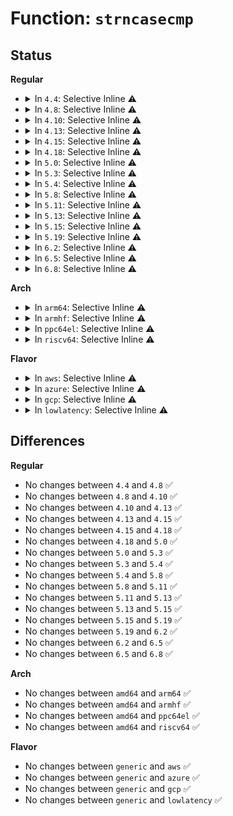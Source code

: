 # Function: <code>strncasecmp</code>

## Status
<b>Regular</b>
<ul>
<li>
<details>
<summary>In <code>4.4</code>: Selective Inline ⚠️</summary>

```c
int strncasecmp(const char *s1, const char *s2, size_t len);
```

**Collision:** Unique Global

**Inline:** Selective

**Transformation:** False

**Instances:**

```
In lib/string.c (ffffffff813f2030)
Location: lib/string.c:41
Inline: True
Direct callers:
  - init/do_mounts.c:match_dev_by_uuid
  - kernel/debug/kdb/kdb_bp.c:kdb_bp
  - kernel/debug/kdb/kdb_bp.c:kdb_bp
  - kernel/debug/kdb/kdb_bp.c:kdb_bp
  - fs/efivarfs/super.c:efivarfs_d_compare
  - block/partitions/mac.c:mac_partition
  - drivers/acpi/battery.c:acpi_battery_get_property
  - drivers/pnp/interface.c:resources_store
  - drivers/pnp/interface.c:resources_store
  - drivers/pnp/interface.c:resources_store
  - drivers/pnp/interface.c:resources_store
  - drivers/pnp/interface.c:resources_store
  - drivers/pnp/interface.c:resources_store
  - drivers/pnp/interface.c:resources_store
  - drivers/pnp/interface.c:resources_store
  - drivers/pnp/interface.c:resources_store
  - drivers/pnp/interface.c:resources_store
  - drivers/pnp/interface.c:resources_store
  - drivers/pnp/interface.c:resources_store
  - drivers/thermal/thermal_core.c:thermal_zone_get_zone_by_name
  - drivers/thermal/thermal_core.c:thermal_register_governor
  - drivers/thermal/thermal_core.c:thermal_unregister_governor
  - drivers/md/dm-stats.c:dm_stats_message
  - drivers/cpufreq/cpufreq.c:find_governor
  - drivers/cpuidle/governor.c:cpuidle_register_governor
  - net/netfilter/nf_log.c:__find_logger
  - net/dns_resolver/dns_key.c:dns_resolver_cmp
```
**Symbols:**

```
ffffffff813f2030-ffffffff813f20b9: strncasecmp (STB_GLOBAL)
```
</details>
</li>
<li>
<details>
<summary>In <code>4.8</code>: Selective Inline ⚠️</summary>

```c
int strncasecmp(const char *s1, const char *s2, size_t len);
```

**Collision:** Unique Global

**Inline:** Selective

**Transformation:** False

**Instances:**

```
In lib/string.c (ffffffff814389d0)
Location: lib/string.c:41
Inline: True
Direct callers:
  - init/do_mounts.c:match_dev_by_uuid
  - kernel/debug/kdb/kdb_bp.c:kdb_bp
  - kernel/debug/kdb/kdb_bp.c:kdb_bp
  - kernel/debug/kdb/kdb_bp.c:kdb_bp
  - fs/efivarfs/super.c:efivarfs_d_compare
  - block/partitions/mac.c:mac_partition
  - drivers/acpi/battery.c:acpi_battery_get_property
  - drivers/pnp/interface.c:resources_store
  - drivers/pnp/interface.c:resources_store
  - drivers/pnp/interface.c:resources_store
  - drivers/pnp/interface.c:resources_store
  - drivers/pnp/interface.c:resources_store
  - drivers/pnp/interface.c:resources_store
  - drivers/pnp/interface.c:resources_store
  - drivers/pnp/interface.c:resources_store
  - drivers/pnp/interface.c:resources_store
  - drivers/pnp/interface.c:resources_store
  - drivers/pnp/interface.c:resources_store
  - drivers/pnp/interface.c:resources_store
  - drivers/thermal/thermal_core.c:thermal_zone_get_zone_by_name
  - drivers/thermal/thermal_core.c:thermal_unregister_governor
  - drivers/thermal/thermal_core.c:thermal_register_governor
  - drivers/md/dm-stats.c:dm_stats_message
  - drivers/cpufreq/cpufreq.c:find_governor
  - drivers/cpuidle/governor.c:cpuidle_register_governor
  - net/netfilter/nf_log.c:__find_logger
  - net/dns_resolver/dns_key.c:dns_resolver_cmp
```
**Symbols:**

```
ffffffff814389d0-ffffffff81438a5c: strncasecmp (STB_GLOBAL)
```
</details>
</li>
<li>
<details>
<summary>In <code>4.10</code>: Selective Inline ⚠️</summary>

```c
int strncasecmp(const char *s1, const char *s2, size_t len);
```

**Collision:** Unique Global

**Inline:** Selective

**Transformation:** False

**Instances:**

```
In lib/string.c (ffffffff814559c0)
Location: lib/string.c:41
Inline: True
Direct callers:
  - init/do_mounts.c:match_dev_by_uuid
  - kernel/debug/kdb/kdb_bp.c:kdb_bp
  - kernel/debug/kdb/kdb_bp.c:kdb_bp
  - kernel/debug/kdb/kdb_bp.c:kdb_bp
  - fs/efivarfs/super.c:efivarfs_d_compare
  - block/partitions/mac.c:mac_partition
  - drivers/acpi/battery.c:acpi_battery_get_property
  - drivers/pnp/interface.c:resources_store
  - drivers/pnp/interface.c:resources_store
  - drivers/pnp/interface.c:resources_store
  - drivers/pnp/interface.c:resources_store
  - drivers/pnp/interface.c:resources_store
  - drivers/pnp/interface.c:resources_store
  - drivers/pnp/interface.c:resources_store
  - drivers/pnp/interface.c:resources_store
  - drivers/pnp/interface.c:resources_store
  - drivers/pnp/interface.c:resources_store
  - drivers/pnp/interface.c:resources_store
  - drivers/pnp/interface.c:resources_store
  - drivers/thermal/thermal_core.c:thermal_zone_get_zone_by_name
  - drivers/thermal/thermal_core.c:thermal_unregister_governor
  - drivers/thermal/thermal_core.c:thermal_register_governor
  - drivers/md/dm-stats.c:dm_stats_message
  - drivers/cpufreq/cpufreq.c:find_governor
  - drivers/cpuidle/governor.c:cpuidle_register_governor
  - net/netfilter/nf_log.c:__find_logger
  - net/dns_resolver/dns_key.c:dns_resolver_cmp
```
**Symbols:**

```
ffffffff814559c0-ffffffff81455a4c: strncasecmp (STB_GLOBAL)
```
</details>
</li>
<li>
<details>
<summary>In <code>4.13</code>: Selective Inline ⚠️</summary>

```c
int strncasecmp(const char *s1, const char *s2, size_t len);
```

**Collision:** Unique Global

**Inline:** Selective

**Transformation:** False

**Instances:**

```
In lib/string.c (ffffffff818f72f0)
Location: lib/string.c:41
Inline: True
Direct callers:
  - init/do_mounts.c:match_dev_by_uuid
  - kernel/debug/kdb/kdb_bp.c:kdb_bp
  - kernel/debug/kdb/kdb_bp.c:kdb_bp
  - kernel/debug/kdb/kdb_bp.c:kdb_bp
  - fs/efivarfs/super.c:efivarfs_d_compare
  - block/partitions/mac.c:mac_partition
  - drivers/acpi/battery.c:acpi_battery_get_property
  - drivers/pnp/interface.c:resources_store
  - drivers/pnp/interface.c:resources_store
  - drivers/pnp/interface.c:resources_store
  - drivers/pnp/interface.c:resources_store
  - drivers/pnp/interface.c:resources_store
  - drivers/pnp/interface.c:resources_store
  - drivers/pnp/interface.c:resources_store
  - drivers/pnp/interface.c:resources_store
  - drivers/pnp/interface.c:resources_store
  - drivers/pnp/interface.c:resources_store
  - drivers/pnp/interface.c:resources_store
  - drivers/pnp/interface.c:resources_store
  - drivers/thermal/thermal_core.c:thermal_unregister_governor
  - drivers/thermal/thermal_core.c:thermal_register_governor
  - drivers/md/dm-stats.c:dm_stats_message
  - drivers/cpufreq/cpufreq.c:find_governor
  - drivers/cpuidle/governor.c:cpuidle_register_governor
  - net/netfilter/nf_log.c:__find_logger
  - net/netfilter/nf_log.c:__find_logger
  - net/dns_resolver/dns_key.c:dns_resolver_cmp
```
**Symbols:**

```
ffffffff818f72f0-ffffffff818f737f: strncasecmp (STB_GLOBAL)
```
</details>
</li>
<li>
<details>
<summary>In <code>4.15</code>: Selective Inline ⚠️</summary>

```c
int strncasecmp(const char *s1, const char *s2, size_t len);
```

**Collision:** Unique Global

**Inline:** Selective

**Transformation:** False

**Instances:**

```
In lib/string.c (ffffffff8197dcf0)
Location: lib/string.c:42
Inline: True
Direct callers:
  - init/do_mounts.c:match_dev_by_uuid
  - kernel/debug/kdb/kdb_bp.c:kdb_bp
  - kernel/debug/kdb/kdb_bp.c:kdb_bp
  - kernel/debug/kdb/kdb_bp.c:kdb_bp
  - fs/efivarfs/super.c:efivarfs_d_compare
  - block/partitions/mac.c:mac_partition
  - drivers/acpi/battery.c:acpi_battery_get_property
  - drivers/pnp/interface.c:resources_store
  - drivers/pnp/interface.c:resources_store
  - drivers/pnp/interface.c:resources_store
  - drivers/pnp/interface.c:resources_store
  - drivers/pnp/interface.c:resources_store
  - drivers/pnp/interface.c:resources_store
  - drivers/pnp/interface.c:resources_store
  - drivers/pnp/interface.c:resources_store
  - drivers/pnp/interface.c:resources_store
  - drivers/pnp/interface.c:resources_store
  - drivers/pnp/interface.c:resources_store
  - drivers/pnp/interface.c:resources_store
  - drivers/thermal/thermal_core.c:thermal_unregister_governor
  - drivers/thermal/thermal_core.c:thermal_register_governor
  - drivers/md/dm-stats.c:dm_stats_message
  - drivers/cpufreq/cpufreq.c:find_governor
  - drivers/cpuidle/governor.c:cpuidle_register_governor
  - net/netfilter/nf_log.c:__find_logger
  - net/netfilter/nf_log.c:__find_logger
  - net/dns_resolver/dns_key.c:dns_resolver_cmp
```
**Symbols:**

```
ffffffff8197dcf0-ffffffff8197dd7f: strncasecmp (STB_GLOBAL)
```
</details>
</li>
<li>
<details>
<summary>In <code>4.18</code>: Selective Inline ⚠️</summary>

```c
int strncasecmp(const char *s1, const char *s2, size_t len);
```

**Collision:** Unique Global

**Inline:** Selective

**Transformation:** False

**Instances:**

```
In lib/string.c (ffffffff819da1d0)
Location: lib/string.c:42
Inline: True
Direct callers:
  - init/do_mounts.c:match_dev_by_uuid
  - kernel/debug/kdb/kdb_bp.c:kdb_bp
  - kernel/debug/kdb/kdb_bp.c:kdb_bp
  - kernel/debug/kdb/kdb_bp.c:kdb_bp
  - fs/efivarfs/super.c:efivarfs_d_compare
  - block/partitions/mac.c:mac_partition
  - drivers/acpi/battery.c:acpi_battery_get_property
  - drivers/pnp/interface.c:resources_store
  - drivers/pnp/interface.c:resources_store
  - drivers/pnp/interface.c:resources_store
  - drivers/pnp/interface.c:resources_store
  - drivers/pnp/interface.c:resources_store
  - drivers/pnp/interface.c:resources_store
  - drivers/pnp/interface.c:resources_store
  - drivers/pnp/interface.c:resources_store
  - drivers/pnp/interface.c:resources_store
  - drivers/pnp/interface.c:resources_store
  - drivers/pnp/interface.c:resources_store
  - drivers/pnp/interface.c:resources_store
  - drivers/ata/libata-core.c:ata_parse_force_param
  - drivers/thermal/thermal_core.c:thermal_unregister_governor
  - drivers/thermal/thermal_core.c:thermal_register_governor
  - drivers/md/dm-stats.c:dm_stats_message
  - drivers/cpufreq/cpufreq.c:find_governor
  - drivers/cpuidle/governor.c:cpuidle_register_governor
  - net/dns_resolver/dns_key.c:dns_resolver_cmp
```
**Symbols:**

```
ffffffff819da1d0-ffffffff819da26c: strncasecmp (STB_GLOBAL)
```
</details>
</li>
<li>
<details>
<summary>In <code>5.0</code>: Selective Inline ⚠️</summary>

```c
int strncasecmp(const char *s1, const char *s2, size_t len);
```

**Collision:** Unique Global

**Inline:** Selective

**Transformation:** False

**Instances:**

```
In lib/string.c (ffffffff81a123f0)
Location: lib/string.c:43
Inline: True
Direct callers:
  - init/do_mounts.c:match_dev_by_uuid
  - kernel/debug/kdb/kdb_bp.c:kdb_bp
  - kernel/debug/kdb/kdb_bp.c:kdb_bp
  - kernel/debug/kdb/kdb_bp.c:kdb_bp
  - fs/efivarfs/super.c:efivarfs_d_compare
  - block/partitions/mac.c:mac_partition
  - drivers/acpi/battery.c:acpi_battery_get_property
  - drivers/pnp/interface.c:resources_store
  - drivers/pnp/interface.c:resources_store
  - drivers/pnp/interface.c:resources_store
  - drivers/pnp/interface.c:resources_store
  - drivers/pnp/interface.c:resources_store
  - drivers/pnp/interface.c:resources_store
  - drivers/pnp/interface.c:resources_store
  - drivers/pnp/interface.c:resources_store
  - drivers/pnp/interface.c:resources_store
  - drivers/pnp/interface.c:resources_store
  - drivers/pnp/interface.c:resources_store
  - drivers/pnp/interface.c:resources_store
  - drivers/ata/libata-core.c:ata_parse_force_param
  - drivers/thermal/thermal_core.c:thermal_unregister_governor
  - drivers/thermal/thermal_core.c:thermal_register_governor
  - drivers/md/dm-stats.c:dm_stats_message
  - drivers/cpufreq/cpufreq.c:find_governor
  - drivers/cpuidle/governor.c:cpuidle_register_governor
  - drivers/cpuidle/governor.c:cpuidle_register_governor
  - drivers/cpuidle/governor.c:cpuidle_register_governor
  - net/dns_resolver/dns_key.c:dns_resolver_cmp
```
**Symbols:**

```
ffffffff81a123f0-ffffffff81a1248c: strncasecmp (STB_GLOBAL)
```
</details>
</li>
<li>
<details>
<summary>In <code>5.3</code>: Selective Inline ⚠️</summary>

```c
int strncasecmp(const char *s1, const char *s2, size_t len);
```

**Collision:** Unique Global

**Inline:** Selective

**Transformation:** False

**Instances:**

```
In lib/string.c (ffffffff81a818c0)
Location: lib/string.c:43
Inline: True
Direct callers:
  - init/do_mounts.c:match_dev_by_uuid
  - kernel/debug/kdb/kdb_bp.c:kdb_bp
  - kernel/debug/kdb/kdb_bp.c:kdb_bp
  - kernel/debug/kdb/kdb_bp.c:kdb_bp
  - fs/efivarfs/super.c:efivarfs_d_compare
  - block/partitions/mac.c:mac_partition
  - drivers/acpi/battery.c:acpi_battery_get_property
  - drivers/pnp/interface.c:resources_store
  - drivers/pnp/interface.c:resources_store
  - drivers/pnp/interface.c:resources_store
  - drivers/pnp/interface.c:resources_store
  - drivers/pnp/interface.c:resources_store
  - drivers/pnp/interface.c:resources_store
  - drivers/pnp/interface.c:resources_store
  - drivers/pnp/interface.c:resources_store
  - drivers/pnp/interface.c:resources_store
  - drivers/pnp/interface.c:resources_store
  - drivers/pnp/interface.c:resources_store
  - drivers/pnp/interface.c:resources_store
  - drivers/ata/libata-core.c:ata_parse_force_param
  - drivers/thermal/thermal_core.c:thermal_register_governor
  - drivers/md/dm-stats.c:message_stats_create
  - drivers/cpufreq/cpufreq.c:find_governor
  - drivers/cpuidle/governor.c:cpuidle_register_governor
  - drivers/cpuidle/governor.c:cpuidle_register_governor
  - drivers/cpuidle/governor.c:cpuidle_register_governor
  - net/netfilter/nf_log.c:__find_logger
  - net/netfilter/nf_log.c:__find_logger
  - net/dns_resolver/dns_key.c:dns_resolver_cmp
```
**Symbols:**

```
ffffffff81a818c0-ffffffff81a8195c: strncasecmp (STB_GLOBAL)
```
</details>
</li>
<li>
<details>
<summary>In <code>5.4</code>: Selective Inline ⚠️</summary>

```c
int strncasecmp(const char *s1, const char *s2, size_t len);
```

**Collision:** Unique Global

**Inline:** Selective

**Transformation:** False

**Instances:**

```
In lib/string.c (ffffffff81ab8ac0)
Location: lib/string.c:43
Inline: True
Direct callers:
  - init/do_mounts.c:match_dev_by_uuid
  - kernel/debug/kdb/kdb_bp.c:kdb_bp
  - kernel/debug/kdb/kdb_bp.c:kdb_bp
  - kernel/debug/kdb/kdb_bp.c:kdb_bp
  - fs/efivarfs/super.c:efivarfs_d_compare
  - block/partitions/mac.c:mac_partition
  - drivers/acpi/battery.c:acpi_battery_get_property
  - drivers/pnp/interface.c:resources_store
  - drivers/pnp/interface.c:resources_store
  - drivers/pnp/interface.c:resources_store
  - drivers/pnp/interface.c:resources_store
  - drivers/pnp/interface.c:resources_store
  - drivers/pnp/interface.c:resources_store
  - drivers/pnp/interface.c:resources_store
  - drivers/pnp/interface.c:resources_store
  - drivers/pnp/interface.c:resources_store
  - drivers/pnp/interface.c:resources_store
  - drivers/pnp/interface.c:resources_store
  - drivers/pnp/interface.c:resources_store
  - drivers/ata/libata-core.c:ata_parse_force_param
  - drivers/thermal/thermal_core.c:thermal_register_governor
  - drivers/md/dm-stats.c:message_stats_create
  - drivers/cpufreq/cpufreq.c:cpufreq_parse_policy
  - drivers/cpufreq/cpufreq.c:cpufreq_parse_policy
  - drivers/cpufreq/cpufreq.c:find_governor
  - drivers/cpuidle/governor.c:cpuidle_register_governor
  - drivers/cpuidle/governor.c:cpuidle_register_governor
  - drivers/cpuidle/governor.c:cpuidle_find_governor
  - net/netfilter/nf_log.c:__find_logger
  - net/netfilter/nf_log.c:__find_logger
  - net/dns_resolver/dns_key.c:dns_resolver_cmp
```
**Symbols:**

```
ffffffff81ab8ac0-ffffffff81ab8b5c: strncasecmp (STB_GLOBAL)
```
</details>
</li>
<li>
<details>
<summary>In <code>5.8</code>: Selective Inline ⚠️</summary>

```c
int strncasecmp(const char *s1, const char *s2, size_t len);
```

**Collision:** Unique Global

**Inline:** Selective

**Transformation:** False

**Instances:**

```
In lib/string.c (ffffffff815f3780)
Location: lib/string.c:43
Inline: True
Direct callers:
  - init/do_mounts.c:match_dev_by_uuid
  - kernel/debug/kdb/kdb_bp.c:kdb_parsebp
  - kernel/debug/kdb/kdb_bp.c:kdb_parsebp
  - kernel/debug/kdb/kdb_bp.c:kdb_parsebp
  - fs/efivarfs/super.c:efivarfs_d_compare
  - block/partitions/mac.c:mac_partition
  - drivers/acpi/battery.c:acpi_battery_quirks
  - drivers/acpi/battery.c:acpi_battery_get_property
  - drivers/pnp/interface.c:resources_store
  - drivers/pnp/interface.c:resources_store
  - drivers/pnp/interface.c:resources_store
  - drivers/pnp/interface.c:resources_store
  - drivers/pnp/interface.c:resources_store
  - drivers/pnp/interface.c:resources_store
  - drivers/pnp/interface.c:resources_store
  - drivers/pnp/interface.c:resources_store
  - drivers/pnp/interface.c:resources_store
  - drivers/pnp/interface.c:resources_store
  - drivers/pnp/interface.c:resources_store
  - drivers/pnp/interface.c:resources_store
  - drivers/thermal/thermal_core.c:thermal_register_governor
  - drivers/md/dm-stats.c:message_stats_create
  - drivers/cpufreq/cpufreq.c:cpufreq_register_governor
  - drivers/cpufreq/cpufreq.c:cpufreq_init_policy
  - drivers/cpufreq/cpufreq.c:cpufreq_init_policy
  - drivers/cpufreq/cpufreq.c:store_scaling_governor
  - drivers/cpufreq/cpufreq.c:store_scaling_governor
  - drivers/cpufreq/cpufreq.c:get_governor
  - drivers/cpuidle/governor.c:cpuidle_register_governor
  - drivers/cpuidle/governor.c:cpuidle_register_governor
  - drivers/cpuidle/governor.c:cpuidle_register_governor
  - net/netfilter/nf_log.c:__find_logger
  - net/netfilter/nf_log.c:__find_logger
  - net/dns_resolver/dns_key.c:dns_resolver_cmp
```
**Symbols:**

```
ffffffff815f3780-ffffffff815f3847: strncasecmp (STB_GLOBAL)
```
</details>
</li>
<li>
<details>
<summary>In <code>5.11</code>: Selective Inline ⚠️</summary>

```c
int strncasecmp(const char *s1, const char *s2, size_t len);
```

**Collision:** Unique Global

**Inline:** Selective

**Transformation:** False

**Instances:**

```
In lib/string.c (ffffffff81617e10)
Location: lib/string.c:43
Inline: True
Direct callers:
  - init/do_mounts.c:match_dev_by_uuid
  - kernel/debug/kdb/kdb_bp.c:kdb_parsebp
  - kernel/debug/kdb/kdb_bp.c:kdb_parsebp
  - kernel/debug/kdb/kdb_bp.c:kdb_parsebp
  - fs/efivarfs/super.c:efivarfs_d_compare
  - block/partitions/mac.c:mac_partition
  - drivers/acpi/battery.c:acpi_battery_quirks
  - drivers/acpi/battery.c:acpi_battery_get_property
  - drivers/pnp/interface.c:resources_store
  - drivers/pnp/interface.c:resources_store
  - drivers/pnp/interface.c:resources_store
  - drivers/pnp/interface.c:resources_store
  - drivers/pnp/interface.c:resources_store
  - drivers/pnp/interface.c:resources_store
  - drivers/pnp/interface.c:resources_store
  - drivers/pnp/interface.c:resources_store
  - drivers/pnp/interface.c:resources_store
  - drivers/pnp/interface.c:resources_store
  - drivers/pnp/interface.c:resources_store
  - drivers/pnp/interface.c:resources_store
  - drivers/thermal/thermal_core.c:thermal_register_governor
  - drivers/md/dm-stats.c:message_stats_create
  - drivers/cpufreq/cpufreq.c:cpufreq_register_governor
  - drivers/cpufreq/cpufreq.c:cpufreq_init_policy
  - drivers/cpufreq/cpufreq.c:cpufreq_init_policy
  - drivers/cpufreq/cpufreq.c:store_scaling_governor
  - drivers/cpufreq/cpufreq.c:store_scaling_governor
  - drivers/cpufreq/cpufreq.c:get_governor
  - drivers/cpuidle/governor.c:cpuidle_register_governor
  - drivers/cpuidle/governor.c:cpuidle_register_governor
  - drivers/cpuidle/governor.c:cpuidle_register_governor
  - net/netfilter/nf_log.c:__find_logger
  - net/netfilter/nf_log.c:__find_logger
  - net/dns_resolver/dns_key.c:dns_resolver_cmp
```
**Symbols:**

```
ffffffff81617e10-ffffffff81617ed4: strncasecmp (STB_GLOBAL)
```
</details>
</li>
<li>
<details>
<summary>In <code>5.13</code>: Selective Inline ⚠️</summary>

```c
int strncasecmp(const char *s1, const char *s2, size_t len);
```

**Collision:** Unique Global

**Inline:** Selective

**Transformation:** False

**Instances:**

```
In lib/string.c (ffffffff815fb460)
Location: lib/string.c:43
Inline: True
Direct callers:
  - init/do_mounts.c:match_dev_by_uuid
  - kernel/debug/kdb/kdb_bp.c:kdb_bp
  - kernel/debug/kdb/kdb_bp.c:kdb_bp
  - kernel/debug/kdb/kdb_bp.c:kdb_bp
  - fs/efivarfs/super.c:efivarfs_d_compare
  - block/partitions/mac.c:mac_partition
  - drivers/acpi/battery.c:acpi_battery_quirks
  - drivers/acpi/battery.c:acpi_battery_get_property
  - drivers/pnp/interface.c:resources_store
  - drivers/pnp/interface.c:resources_store
  - drivers/pnp/interface.c:resources_store
  - drivers/pnp/interface.c:resources_store
  - drivers/pnp/interface.c:resources_store
  - drivers/pnp/interface.c:resources_store
  - drivers/pnp/interface.c:resources_store
  - drivers/pnp/interface.c:resources_store
  - drivers/pnp/interface.c:resources_store
  - drivers/pnp/interface.c:resources_store
  - drivers/pnp/interface.c:resources_store
  - drivers/pnp/interface.c:resources_store
  - drivers/thermal/thermal_core.c:thermal_register_governor
  - drivers/md/dm-stats.c:message_stats_create
  - drivers/cpufreq/cpufreq.c:cpufreq_register_governor
  - drivers/cpufreq/cpufreq.c:cpufreq_online
  - drivers/cpufreq/cpufreq.c:cpufreq_online
  - drivers/cpufreq/cpufreq.c:store_scaling_governor
  - drivers/cpufreq/cpufreq.c:store_scaling_governor
  - drivers/cpufreq/cpufreq.c:get_governor
  - drivers/cpuidle/governor.c:cpuidle_register_governor
  - drivers/cpuidle/governor.c:cpuidle_register_governor
  - drivers/cpuidle/governor.c:cpuidle_register_governor
  - net/netfilter/nf_log.c:__find_logger
  - net/netfilter/nf_log.c:__find_logger
  - net/dns_resolver/dns_key.c:dns_resolver_cmp
```
**Symbols:**

```
ffffffff815fb460-ffffffff815fb500: strncasecmp (STB_GLOBAL)
```
</details>
</li>
<li>
<details>
<summary>In <code>5.15</code>: Selective Inline ⚠️</summary>

```c
int strncasecmp(const char *s1, const char *s2, size_t len);
```

**Collision:** Unique Global

**Inline:** Selective

**Transformation:** False

**Instances:**

```
In lib/string.c (ffffffff81668d30)
Location: lib/string.c:44
Inline: True
Direct callers:
  - init/do_mounts.c:match_dev_by_uuid
  - kernel/debug/kdb/kdb_bp.c:kdb_bp
  - kernel/debug/kdb/kdb_bp.c:kdb_bp
  - kernel/debug/kdb/kdb_bp.c:kdb_bp
  - fs/efivarfs/super.c:efivarfs_d_compare
  - block/partitions/mac.c:mac_partition
  - lib/bitmap.c:bitmap_parse_region
  - drivers/acpi/battery.c:acpi_battery_quirks
  - drivers/acpi/battery.c:acpi_battery_get_property
  - drivers/pnp/interface.c:resources_store
  - drivers/pnp/interface.c:resources_store
  - drivers/pnp/interface.c:resources_store
  - drivers/pnp/interface.c:resources_store
  - drivers/pnp/interface.c:resources_store
  - drivers/pnp/interface.c:resources_store
  - drivers/pnp/interface.c:resources_store
  - drivers/pnp/interface.c:resources_store
  - drivers/pnp/interface.c:resources_store
  - drivers/pnp/interface.c:resources_store
  - drivers/pnp/interface.c:resources_store
  - drivers/pnp/interface.c:resources_store
  - drivers/thermal/thermal_core.c:thermal_register_governor
  - drivers/md/dm-stats.c:message_stats_create
  - drivers/cpufreq/cpufreq.c:cpufreq_register_governor
  - drivers/cpufreq/cpufreq.c:cpufreq_online
  - drivers/cpufreq/cpufreq.c:cpufreq_online
  - drivers/cpufreq/cpufreq.c:store_scaling_governor
  - drivers/cpufreq/cpufreq.c:store_scaling_governor
  - drivers/cpufreq/cpufreq.c:get_governor
  - drivers/cpuidle/governor.c:cpuidle_register_governor
  - drivers/cpuidle/governor.c:cpuidle_register_governor
  - drivers/cpuidle/governor.c:cpuidle_register_governor
  - net/netfilter/nf_log.c:__find_logger
  - net/netfilter/nf_log.c:__find_logger
  - net/dns_resolver/dns_key.c:dns_resolver_cmp
```
**Symbols:**

```
ffffffff81668d30-ffffffff81668dd0: strncasecmp (STB_GLOBAL)
```
</details>
</li>
<li>
<details>
<summary>In <code>5.19</code>: Selective Inline ⚠️</summary>

```c
int strncasecmp(const char *s1, const char *s2, size_t len);
```

**Collision:** Unique Global

**Inline:** Selective

**Transformation:** False

**Instances:**

```
In lib/string.c (ffffffff81782700)
Location: lib/string.c:39
Inline: True
Direct callers:
  - init/do_mounts.c:match_dev_by_uuid
  - kernel/debug/kdb/kdb_bp.c:kdb_bp
  - kernel/debug/kdb/kdb_bp.c:kdb_bp
  - kernel/debug/kdb/kdb_bp.c:kdb_bp
  - fs/efivarfs/super.c:efivarfs_d_compare
  - block/partitions/mac.c:mac_partition
  - lib/bitmap.c:bitmap_parselist
  - drivers/acpi/battery.c:acpi_battery_quirks
  - drivers/acpi/battery.c:acpi_battery_get_property
  - drivers/pnp/interface.c:resources_store
  - drivers/pnp/interface.c:resources_store
  - drivers/pnp/interface.c:resources_store
  - drivers/pnp/interface.c:resources_store
  - drivers/pnp/interface.c:resources_store
  - drivers/pnp/interface.c:resources_store
  - drivers/pnp/interface.c:resources_store
  - drivers/pnp/interface.c:resources_store
  - drivers/pnp/interface.c:resources_store
  - drivers/pnp/interface.c:resources_store
  - drivers/pnp/interface.c:resources_store
  - drivers/pnp/interface.c:resources_store
  - drivers/thermal/thermal_core.c:thermal_register_governor
  - drivers/md/dm-stats.c:message_stats_create
  - drivers/cpufreq/cpufreq.c:cpufreq_register_governor
  - drivers/cpufreq/cpufreq.c:cpufreq_online
  - drivers/cpufreq/cpufreq.c:cpufreq_online
  - drivers/cpufreq/cpufreq.c:store_scaling_governor
  - drivers/cpufreq/cpufreq.c:store_scaling_governor
  - drivers/cpufreq/cpufreq.c:get_governor
  - drivers/cpuidle/governor.c:cpuidle_register_governor
  - drivers/cpuidle/governor.c:cpuidle_register_governor
  - drivers/cpuidle/governor.c:cpuidle_register_governor
  - net/netfilter/nf_log.c:__find_logger
  - net/netfilter/nf_log.c:__find_logger
  - net/dns_resolver/dns_key.c:dns_resolver_cmp
```
**Symbols:**

```
ffffffff81782700-ffffffff81782808: strncasecmp (STB_GLOBAL)
```
</details>
</li>
<li>
<details>
<summary>In <code>6.2</code>: Selective Inline ⚠️</summary>

```c
int strncasecmp(const char *s1, const char *s2, size_t len);
```

**Collision:** Unique Global

**Inline:** Selective

**Transformation:** False

**Instances:**

```
In lib/string.c (ffffffff8203f5b0)
Location: lib/string.c:39
Inline: True
Direct callers:
  - init/do_mounts.c:match_dev_by_uuid
  - kernel/debug/kdb/kdb_bp.c:kdb_bp
  - kernel/debug/kdb/kdb_bp.c:kdb_bp
  - kernel/debug/kdb/kdb_bp.c:kdb_bp
  - fs/efivarfs/super.c:efivarfs_d_compare
  - block/partitions/mac.c:mac_partition
  - lib/bitmap.c:bitmap_parselist
  - drivers/acpi/battery.c:acpi_battery_quirks
  - drivers/acpi/battery.c:acpi_battery_get_property
  - drivers/pnp/interface.c:resources_store
  - drivers/pnp/interface.c:resources_store
  - drivers/pnp/interface.c:resources_store
  - drivers/pnp/interface.c:resources_store
  - drivers/pnp/interface.c:resources_store
  - drivers/pnp/interface.c:resources_store
  - drivers/pnp/interface.c:resources_store
  - drivers/pnp/interface.c:resources_store
  - drivers/pnp/interface.c:resources_store
  - drivers/pnp/interface.c:resources_store
  - drivers/pnp/interface.c:resources_store
  - drivers/pnp/interface.c:resources_store
  - drivers/thermal/thermal_core.c:thermal_register_governor
  - drivers/md/dm-stats.c:message_stats_create
  - drivers/cpufreq/cpufreq.c:cpufreq_register_governor
  - drivers/cpufreq/cpufreq.c:cpufreq_online
  - drivers/cpufreq/cpufreq.c:cpufreq_online
  - drivers/cpufreq/cpufreq.c:store_scaling_governor
  - drivers/cpufreq/cpufreq.c:store_scaling_governor
  - drivers/cpufreq/cpufreq.c:get_governor
  - drivers/cpuidle/governor.c:cpuidle_register_governor
  - drivers/cpuidle/governor.c:cpuidle_register_governor
  - drivers/cpuidle/governor.c:cpuidle_register_governor
  - net/netfilter/nf_log.c:__find_logger
  - net/netfilter/nf_log.c:__find_logger
  - net/dns_resolver/dns_key.c:dns_resolver_cmp
```
**Symbols:**

```
ffffffff8203f5b0-ffffffff8203f707: strncasecmp (STB_GLOBAL)
```
</details>
</li>
<li>
<details>
<summary>In <code>6.5</code>: Selective Inline ⚠️</summary>

```c
int strncasecmp(const char *s1, const char *s2, size_t len);
```

**Collision:** Unique Global

**Inline:** Selective

**Transformation:** False

**Instances:**

```
In lib/string.c (ffffffff820bda30)
Location: lib/string.c:39
Inline: True
Direct callers:
  - kernel/debug/kdb/kdb_bp.c:kdb_bp
  - kernel/debug/kdb/kdb_bp.c:kdb_bp
  - kernel/debug/kdb/kdb_bp.c:kdb_bp
  - fs/efivarfs/super.c:efivarfs_d_compare
  - block/partitions/mac.c:mac_partition
  - block/early-lookup.c:match_dev_by_uuid
  - lib/bitmap.c:bitmap_parselist
  - drivers/acpi/battery.c:acpi_battery_quirks
  - drivers/acpi/battery.c:acpi_battery_get_property
  - drivers/pnp/interface.c:resources_store
  - drivers/pnp/interface.c:resources_store
  - drivers/pnp/interface.c:resources_store
  - drivers/pnp/interface.c:resources_store
  - drivers/pnp/interface.c:resources_store
  - drivers/pnp/interface.c:resources_store
  - drivers/pnp/interface.c:resources_store
  - drivers/pnp/interface.c:resources_store
  - drivers/pnp/interface.c:resources_store
  - drivers/pnp/interface.c:resources_store
  - drivers/pnp/interface.c:resources_store
  - drivers/pnp/interface.c:resources_store
  - drivers/thermal/thermal_core.c:thermal_register_governor
  - drivers/md/dm-stats.c:message_stats_create
  - drivers/cpufreq/cpufreq.c:cpufreq_register_governor
  - drivers/cpufreq/cpufreq.c:cpufreq_online
  - drivers/cpufreq/cpufreq.c:cpufreq_online
  - drivers/cpufreq/cpufreq.c:store_scaling_governor
  - drivers/cpufreq/cpufreq.c:store_scaling_governor
  - drivers/cpufreq/cpufreq.c:get_governor
  - drivers/cpuidle/governor.c:cpuidle_register_governor
  - drivers/cpuidle/governor.c:cpuidle_register_governor
  - drivers/cpuidle/governor.c:cpuidle_register_governor
  - net/netfilter/nf_log.c:__find_logger
  - net/netfilter/nf_log.c:__find_logger
  - net/dns_resolver/dns_key.c:dns_resolver_cmp
```
**Symbols:**

```
ffffffff820bda30-ffffffff820bdb87: strncasecmp (STB_GLOBAL)
```
</details>
</li>
<li>
<details>
<summary>In <code>6.8</code>: Selective Inline ⚠️</summary>

```c
int strncasecmp(const char *s1, const char *s2, size_t len);
```

**Collision:** Unique Global

**Inline:** Selective

**Transformation:** False

**Instances:**

```
In lib/string.c (ffffffff821982b0)
Location: lib/string.c:39
Inline: True
Direct callers:
  - kernel/workqueue.c:parse_affn_scope
  - kernel/debug/kdb/kdb_bp.c:kdb_bp
  - kernel/debug/kdb/kdb_bp.c:kdb_bp
  - kernel/debug/kdb/kdb_bp.c:kdb_bp
  - fs/efivarfs/super.c:efivarfs_d_compare
  - block/partitions/mac.c:mac_partition
  - block/early-lookup.c:match_dev_by_uuid
  - lib/bitmap-str.c:bitmap_parselist
  - drivers/acpi/battery.c:acpi_battery_quirks
  - drivers/acpi/battery.c:acpi_battery_get_property
  - drivers/pnp/interface.c:resources_store
  - drivers/pnp/interface.c:resources_store
  - drivers/pnp/interface.c:resources_store
  - drivers/pnp/interface.c:resources_store
  - drivers/pnp/interface.c:resources_store
  - drivers/pnp/interface.c:resources_store
  - drivers/pnp/interface.c:resources_store
  - drivers/pnp/interface.c:resources_store
  - drivers/pnp/interface.c:resources_store
  - drivers/pnp/interface.c:resources_store
  - drivers/pnp/interface.c:resources_store
  - drivers/pnp/interface.c:resources_store
  - drivers/thermal/thermal_core.c:thermal_register_governor
  - drivers/md/dm-stats.c:message_stats_create
  - drivers/cpufreq/cpufreq.c:cpufreq_register_governor
  - drivers/cpufreq/cpufreq.c:cpufreq_online
  - drivers/cpufreq/cpufreq.c:cpufreq_online
  - drivers/cpufreq/cpufreq.c:store_scaling_governor
  - drivers/cpufreq/cpufreq.c:store_scaling_governor
  - drivers/cpufreq/cpufreq.c:get_governor
  - drivers/cpuidle/governor.c:cpuidle_register_governor
  - drivers/cpuidle/governor.c:cpuidle_register_governor
  - drivers/cpuidle/governor.c:cpuidle_register_governor
  - net/netfilter/nf_log.c:__find_logger
  - net/netfilter/nf_log.c:__find_logger
  - net/dns_resolver/dns_key.c:dns_resolver_cmp
```
**Symbols:**

```
ffffffff821982b0-ffffffff82198407: strncasecmp (STB_GLOBAL)
```
</details>
</li>
</ul>
<b>Arch</b>
<ul>
<li>
<details>
<summary>In <code>arm64</code>: Selective Inline ⚠️</summary>

```c
int strncasecmp(const char *s1, const char *s2, size_t len);
```

**Collision:** Unique Global

**Inline:** Selective

**Transformation:** False

**Instances:**

```
In lib/string.c (ffff800010d93178)
Location: lib/string.c:43
Inline: True
Direct callers:
  - init/do_mounts.c:match_dev_by_uuid
  - kernel/debug/kdb/kdb_bp.c:kdb_bp
  - kernel/debug/kdb/kdb_bp.c:kdb_bp
  - kernel/debug/kdb/kdb_bp.c:kdb_bp
  - fs/efivarfs/super.c:efivarfs_d_compare
  - block/partitions/mac.c:mac_partition
  - drivers/acpi/battery.c:acpi_battery_get_property
  - drivers/pnp/interface.c:resources_store
  - drivers/pnp/interface.c:resources_store
  - drivers/pnp/interface.c:resources_store
  - drivers/pnp/interface.c:resources_store
  - drivers/pnp/interface.c:resources_store
  - drivers/pnp/interface.c:resources_store
  - drivers/pnp/interface.c:resources_store
  - drivers/pnp/interface.c:resources_store
  - drivers/pnp/interface.c:resources_store
  - drivers/pnp/interface.c:resources_store
  - drivers/pnp/interface.c:resources_store
  - drivers/pnp/interface.c:resources_store
  - drivers/pnp/interface.c:resources_store
  - drivers/ata/libata-core.c:ata_parse_force_param
  - drivers/thermal/thermal_core.c:thermal_register_governor
  - drivers/md/dm-stats.c:message_stats_create
  - drivers/cpufreq/cpufreq.c:cpufreq_parse_policy
  - drivers/cpufreq/cpufreq.c:cpufreq_parse_policy
  - drivers/cpufreq/cpufreq.c:find_governor
  - drivers/cpuidle/governor.c:cpuidle_register_governor
  - drivers/cpuidle/governor.c:cpuidle_register_governor
  - drivers/cpuidle/governor.c:cpuidle_find_governor
  - net/netfilter/nf_log.c:__find_logger
  - net/netfilter/nf_log.c:__find_logger
  - net/dns_resolver/dns_key.c:dns_resolver_cmp
```
**Symbols:**

```
ffff800010d93178-ffff800010d931f8: strncasecmp (STB_GLOBAL)
```
</details>
</li>
<li>
<details>
<summary>In <code>armhf</code>: Selective Inline ⚠️</summary>

```c
int strncasecmp(const char *s1, const char *s2, size_t len);
```

**Collision:** Unique Global

**Inline:** Selective

**Transformation:** False

**Instances:**

```
In lib/string.c (c0e8f7c8)
Location: lib/string.c:43
Inline: True
Direct callers:
  - init/do_mounts.c:match_dev_by_uuid
  - kernel/debug/kdb/kdb_bp.c:kdb_bp
  - kernel/debug/kdb/kdb_bp.c:kdb_bp
  - kernel/debug/kdb/kdb_bp.c:kdb_bp
  - fs/efivarfs/super.c:efivarfs_d_compare
  - block/partitions/mac.c:mac_partition
  - drivers/ata/libata-core.c:ata_parse_force_param
  - drivers/thermal/thermal_core.c:thermal_register_governor
  - drivers/md/dm-stats.c:message_stats_create
  - drivers/cpufreq/cpufreq.c:cpufreq_parse_policy
  - drivers/cpufreq/cpufreq.c:cpufreq_parse_policy
  - drivers/cpufreq/cpufreq.c:find_governor
  - drivers/cpuidle/governor.c:cpuidle_register_governor
  - drivers/cpuidle/governor.c:cpuidle_register_governor
  - drivers/cpuidle/governor.c:cpuidle_find_governor
  - net/netfilter/nf_log.c:__find_logger
  - net/netfilter/nf_log.c:__find_logger
  - net/dns_resolver/dns_key.c:dns_resolver_cmp
```
**Symbols:**

```
c0e8f7c8-c0e8f880: strncasecmp (STB_GLOBAL)
```
</details>
</li>
<li>
<details>
<summary>In <code>ppc64el</code>: Selective Inline ⚠️</summary>

```c
int strncasecmp(const char *s1, const char *s2, size_t len);
```

**Collision:** Unique Global

**Inline:** Selective

**Transformation:** False

**Instances:**

```
In lib/string.c (c000000000ed7270)
Location: lib/string.c:43
Inline: True
Direct callers:
  - init/do_mounts.c:match_dev_by_uuid
  - kernel/debug/kdb/kdb_bp.c:kdb_bp
  - kernel/debug/kdb/kdb_bp.c:kdb_bp
  - kernel/debug/kdb/kdb_bp.c:kdb_bp
  - block/partitions/mac.c:mac_partition
  - drivers/ata/libata-core.c:ata_parse_force_param
  - drivers/thermal/thermal_core.c:thermal_register_governor
  - drivers/md/dm-stats.c:message_stats_create
  - drivers/cpufreq/cpufreq.c:cpufreq_parse_policy
  - drivers/cpufreq/cpufreq.c:cpufreq_parse_policy
  - drivers/cpufreq/cpufreq.c:find_governor
  - drivers/cpuidle/governor.c:cpuidle_register_governor
  - drivers/cpuidle/governor.c:cpuidle_register_governor
  - drivers/cpuidle/governor.c:cpuidle_find_governor
  - net/netfilter/nf_log.c:__find_logger
  - net/netfilter/nf_log.c:__find_logger
  - net/dns_resolver/dns_key.c:dns_resolver_cmp
```
**Symbols:**

```
c000000000ed7270-c000000000ed7344: strncasecmp (STB_GLOBAL)
```
</details>
</li>
<li>
<details>
<summary>In <code>riscv64</code>: Selective Inline ⚠️</summary>

```c
int strncasecmp(const char *s1, const char *s2, size_t len);
```

**Collision:** Unique Global

**Inline:** Selective

**Transformation:** False

**Instances:**

```
In lib/string.c (ffffffe0008bd1d6)
Location: lib/string.c:43
Inline: True
Direct callers:
  - init/do_mounts.c:match_dev_by_uuid
  - block/partitions/mac.c:mac_partition
  - drivers/ata/libata-core.c:ata_parse_force_param
  - drivers/thermal/thermal_core.c:thermal_register_governor
  - drivers/md/dm-stats.c:dm_stats_message
  - net/netfilter/nf_log.c:__find_logger
  - net/netfilter/nf_log.c:__find_logger
  - net/dns_resolver/dns_key.c:dns_resolver_cmp
```
**Symbols:**

```
ffffffe0008bd1d6-ffffffe0008bd26a: strncasecmp (STB_GLOBAL)
```
</details>
</li>
</ul>
<b>Flavor</b>
<ul>
<li>
<details>
<summary>In <code>aws</code>: Selective Inline ⚠️</summary>

```c
int strncasecmp(const char *s1, const char *s2, size_t len);
```

**Collision:** Unique Global

**Inline:** Selective

**Transformation:** False

**Instances:**

```
In lib/string.c (ffffffff81a57910)
Location: lib/string.c:43
Inline: True
Direct callers:
  - init/do_mounts.c:match_dev_by_uuid
  - kernel/debug/kdb/kdb_bp.c:kdb_bp
  - kernel/debug/kdb/kdb_bp.c:kdb_bp
  - kernel/debug/kdb/kdb_bp.c:kdb_bp
  - fs/efivarfs/super.c:efivarfs_d_compare
  - block/partitions/mac.c:mac_partition
  - drivers/pnp/interface.c:resources_store
  - drivers/pnp/interface.c:resources_store
  - drivers/pnp/interface.c:resources_store
  - drivers/pnp/interface.c:resources_store
  - drivers/pnp/interface.c:resources_store
  - drivers/pnp/interface.c:resources_store
  - drivers/pnp/interface.c:resources_store
  - drivers/pnp/interface.c:resources_store
  - drivers/pnp/interface.c:resources_store
  - drivers/pnp/interface.c:resources_store
  - drivers/pnp/interface.c:resources_store
  - drivers/pnp/interface.c:resources_store
  - drivers/ata/libata-core.c:ata_parse_force_param
  - drivers/thermal/thermal_core.c:thermal_register_governor
  - drivers/md/dm-stats.c:message_stats_create
  - drivers/cpufreq/cpufreq.c:cpufreq_parse_policy
  - drivers/cpufreq/cpufreq.c:cpufreq_parse_policy
  - drivers/cpufreq/cpufreq.c:find_governor
  - drivers/cpuidle/governor.c:cpuidle_register_governor
  - drivers/cpuidle/governor.c:cpuidle_register_governor
  - drivers/cpuidle/governor.c:cpuidle_find_governor
  - net/netfilter/nf_log.c:__find_logger
  - net/netfilter/nf_log.c:__find_logger
  - net/dns_resolver/dns_key.c:dns_resolver_cmp
```
**Symbols:**

```
ffffffff81a57910-ffffffff81a579ac: strncasecmp (STB_GLOBAL)
```
</details>
</li>
<li>
<details>
<summary>In <code>azure</code>: Selective Inline ⚠️</summary>

```c
int strncasecmp(const char *s1, const char *s2, size_t len);
```

**Collision:** Unique Global

**Inline:** Selective

**Transformation:** False

**Instances:**

```
In lib/string.c (ffffffff81a149f0)
Location: lib/string.c:43
Inline: True
Direct callers:
  - init/do_mounts.c:match_dev_by_uuid
  - kernel/debug/kdb/kdb_bp.c:kdb_bp
  - kernel/debug/kdb/kdb_bp.c:kdb_bp
  - kernel/debug/kdb/kdb_bp.c:kdb_bp
  - fs/efivarfs/super.c:efivarfs_d_compare
  - block/partitions/mac.c:mac_partition
  - drivers/pnp/interface.c:resources_store
  - drivers/pnp/interface.c:resources_store
  - drivers/pnp/interface.c:resources_store
  - drivers/pnp/interface.c:resources_store
  - drivers/pnp/interface.c:resources_store
  - drivers/pnp/interface.c:resources_store
  - drivers/pnp/interface.c:resources_store
  - drivers/pnp/interface.c:resources_store
  - drivers/pnp/interface.c:resources_store
  - drivers/pnp/interface.c:resources_store
  - drivers/pnp/interface.c:resources_store
  - drivers/pnp/interface.c:resources_store
  - drivers/ata/libata-core.c:ata_parse_force_param
  - drivers/thermal/thermal_core.c:thermal_register_governor
  - drivers/md/dm-stats.c:message_stats_create
  - drivers/cpufreq/cpufreq.c:cpufreq_parse_policy
  - drivers/cpufreq/cpufreq.c:cpufreq_parse_policy
  - drivers/cpufreq/cpufreq.c:find_governor
  - drivers/cpuidle/governor.c:cpuidle_register_governor
  - drivers/cpuidle/governor.c:cpuidle_register_governor
  - drivers/cpuidle/governor.c:cpuidle_find_governor
  - net/netfilter/nf_log.c:__find_logger
  - net/netfilter/nf_log.c:__find_logger
  - net/dns_resolver/dns_key.c:dns_resolver_cmp
```
**Symbols:**

```
ffffffff81a149f0-ffffffff81a14a8c: strncasecmp (STB_GLOBAL)
```
</details>
</li>
<li>
<details>
<summary>In <code>gcp</code>: Selective Inline ⚠️</summary>

```c
int strncasecmp(const char *s1, const char *s2, size_t len);
```

**Collision:** Unique Global

**Inline:** Selective

**Transformation:** False

**Instances:**

```
In lib/string.c (ffffffff81ac3d00)
Location: lib/string.c:43
Inline: True
Direct callers:
  - init/do_mounts.c:match_dev_by_uuid
  - kernel/debug/kdb/kdb_bp.c:kdb_bp
  - kernel/debug/kdb/kdb_bp.c:kdb_bp
  - kernel/debug/kdb/kdb_bp.c:kdb_bp
  - fs/efivarfs/super.c:efivarfs_d_compare
  - block/partitions/mac.c:mac_partition
  - drivers/acpi/battery.c:acpi_battery_get_property
  - drivers/pnp/interface.c:resources_store
  - drivers/pnp/interface.c:resources_store
  - drivers/pnp/interface.c:resources_store
  - drivers/pnp/interface.c:resources_store
  - drivers/pnp/interface.c:resources_store
  - drivers/pnp/interface.c:resources_store
  - drivers/pnp/interface.c:resources_store
  - drivers/pnp/interface.c:resources_store
  - drivers/pnp/interface.c:resources_store
  - drivers/pnp/interface.c:resources_store
  - drivers/pnp/interface.c:resources_store
  - drivers/pnp/interface.c:resources_store
  - drivers/ata/libata-core.c:ata_parse_force_param
  - drivers/thermal/thermal_core.c:thermal_register_governor
  - drivers/md/dm-stats.c:message_stats_create
  - drivers/cpufreq/cpufreq.c:cpufreq_parse_policy
  - drivers/cpufreq/cpufreq.c:cpufreq_parse_policy
  - drivers/cpufreq/cpufreq.c:find_governor
  - drivers/cpuidle/governor.c:cpuidle_register_governor
  - drivers/cpuidle/governor.c:cpuidle_register_governor
  - drivers/cpuidle/governor.c:cpuidle_find_governor
  - net/netfilter/nf_log.c:__find_logger
  - net/netfilter/nf_log.c:__find_logger
  - net/dns_resolver/dns_key.c:dns_resolver_cmp
```
**Symbols:**

```
ffffffff81ac3d00-ffffffff81ac3d9c: strncasecmp (STB_GLOBAL)
```
</details>
</li>
<li>
<details>
<summary>In <code>lowlatency</code>: Selective Inline ⚠️</summary>

```c
int strncasecmp(const char *s1, const char *s2, size_t len);
```

**Collision:** Unique Global

**Inline:** Selective

**Transformation:** False

**Instances:**

```
In lib/string.c (ffffffff81ad01d0)
Location: lib/string.c:43
Inline: True
Direct callers:
  - init/do_mounts.c:match_dev_by_uuid
  - kernel/debug/kdb/kdb_bp.c:kdb_bp
  - kernel/debug/kdb/kdb_bp.c:kdb_bp
  - kernel/debug/kdb/kdb_bp.c:kdb_bp
  - fs/efivarfs/super.c:efivarfs_d_compare
  - block/partitions/mac.c:mac_partition
  - drivers/acpi/battery.c:acpi_battery_get_property
  - drivers/pnp/interface.c:resources_store
  - drivers/pnp/interface.c:resources_store
  - drivers/pnp/interface.c:resources_store
  - drivers/pnp/interface.c:resources_store
  - drivers/pnp/interface.c:resources_store
  - drivers/pnp/interface.c:resources_store
  - drivers/pnp/interface.c:resources_store
  - drivers/pnp/interface.c:resources_store
  - drivers/pnp/interface.c:resources_store
  - drivers/pnp/interface.c:resources_store
  - drivers/pnp/interface.c:resources_store
  - drivers/pnp/interface.c:resources_store
  - drivers/ata/libata-core.c:ata_parse_force_param
  - drivers/thermal/thermal_core.c:thermal_register_governor
  - drivers/md/dm-stats.c:message_stats_create
  - drivers/cpufreq/cpufreq.c:cpufreq_parse_policy
  - drivers/cpufreq/cpufreq.c:cpufreq_parse_policy
  - drivers/cpufreq/cpufreq.c:find_governor
  - drivers/cpuidle/governor.c:cpuidle_register_governor
  - drivers/cpuidle/governor.c:cpuidle_register_governor
  - drivers/cpuidle/governor.c:cpuidle_find_governor
  - net/netfilter/nf_log.c:__find_logger
  - net/netfilter/nf_log.c:__find_logger
  - net/dns_resolver/dns_key.c:dns_resolver_cmp
```
**Symbols:**

```
ffffffff81ad01d0-ffffffff81ad026c: strncasecmp (STB_GLOBAL)
```
</details>
</li>
</ul>

## Differences
<b>Regular</b>
<ul>
<li>
No changes between <code>4.4</code> and <code>4.8</code> ✅
</li>
<li>
No changes between <code>4.8</code> and <code>4.10</code> ✅
</li>
<li>
No changes between <code>4.10</code> and <code>4.13</code> ✅
</li>
<li>
No changes between <code>4.13</code> and <code>4.15</code> ✅
</li>
<li>
No changes between <code>4.15</code> and <code>4.18</code> ✅
</li>
<li>
No changes between <code>4.18</code> and <code>5.0</code> ✅
</li>
<li>
No changes between <code>5.0</code> and <code>5.3</code> ✅
</li>
<li>
No changes between <code>5.3</code> and <code>5.4</code> ✅
</li>
<li>
No changes between <code>5.4</code> and <code>5.8</code> ✅
</li>
<li>
No changes between <code>5.8</code> and <code>5.11</code> ✅
</li>
<li>
No changes between <code>5.11</code> and <code>5.13</code> ✅
</li>
<li>
No changes between <code>5.13</code> and <code>5.15</code> ✅
</li>
<li>
No changes between <code>5.15</code> and <code>5.19</code> ✅
</li>
<li>
No changes between <code>5.19</code> and <code>6.2</code> ✅
</li>
<li>
No changes between <code>6.2</code> and <code>6.5</code> ✅
</li>
<li>
No changes between <code>6.5</code> and <code>6.8</code> ✅
</li>
</ul>
<b>Arch</b>
<ul>
<li>
No changes between <code>amd64</code> and <code>arm64</code> ✅
</li>
<li>
No changes between <code>amd64</code> and <code>armhf</code> ✅
</li>
<li>
No changes between <code>amd64</code> and <code>ppc64el</code> ✅
</li>
<li>
No changes between <code>amd64</code> and <code>riscv64</code> ✅
</li>
</ul>
<b>Flavor</b>
<ul>
<li>
No changes between <code>generic</code> and <code>aws</code> ✅
</li>
<li>
No changes between <code>generic</code> and <code>azure</code> ✅
</li>
<li>
No changes between <code>generic</code> and <code>gcp</code> ✅
</li>
<li>
No changes between <code>generic</code> and <code>lowlatency</code> ✅
</li>
</ul>
